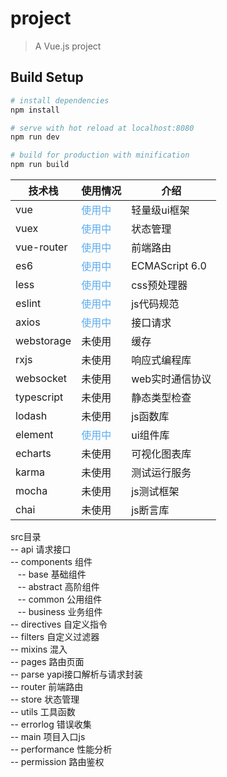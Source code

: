 # project

> A Vue.js project

## Build Setup

``` bash
# install dependencies
npm install

# serve with hot reload at localhost:8080
npm run dev

# build for production with minification
npm run build

```


<table>
	<thead>
		<tr>
			<th>技术栈</th>
			<th>使用情况</th>
			<th>介绍</th>
		</tr>
	</thead>
    <tr>
        <td>vue</td>
        <td><font color=#5CACEE>使用中</font></td>
        <td>轻量级ui框架</td>
   </tr>
    <tr>
        <td >vuex </td>
        <td><font color=#5CACEE>使用中</font></td>
        <td>状态管理</td>
    </tr>
    <tr>
        <td >vue-router</td>
        <td><font color=#5CACEE>使用中</font></td> 
        <td>前端路由</td>   
    </tr>
    <tr>
        <td >es6</td>
        <td><font color=#5CACEE>使用中</font></td>    
        <td>ECMAScript 6.0</td>
    </tr>
    <tr>
        <td >less</td>
        <td><font color=#5CACEE>使用中</font></td>   
        <td>css预处理器</td>
    </tr>
    <tr>
        <td >eslint</td>
        <td><font color=#5CACEE>使用中</font></td>   
        <td>js代码规范</td>
    </tr>
    <tr>
        <td >axios </td>
        <td><font color=#5CACEE>使用中</font></td>   
        <td>接口请求</td>
    </tr>
    <tr>
        <td >webstorage </td>
        <td>未使用</td>    
        <td>缓存</td>
    </tr>
    <tr>
        <td >rxjs </td>
        <td>未使用</td>  
        <td>响应式编程库</td>  
    </tr>
    <tr>
        <td >websocket </td>
        <td>未使用</td>    
        <td>web实时通信协议</td>
    </tr>
    <tr>
        <td >typescript </td>
        <td>未使用</td>
        <td>静态类型检查</td>   
    </tr>
    <tr>
        <td >lodash </td>
        <td>未使用</td>
        <td>js函数库</td>    
    </tr>
    <tr>
        <td >element </td>
        <td><font color=#5CACEE>使用中</font></td>  
        <td>ui组件库</td>
    </tr>
    <tr>
        <td >echarts </td>
        <td>未使用</td>    
        <td>可视化图表库</td>
    </tr>
    <tr>
        <td >karma </td>
        <td>未使用</td>   
        <td>测试运行服务</td>
    </tr>
     <tr>
        <td >mocha </td>
        <td>未使用</td>   
        <td>js测试框架</td> 
    </tr>
     <tr>
        <td >chai </td>
        <td>未使用</td>   
        <td>js断言库</td> 
    </tr>
</table>

src目录  
-- api  请求接口  
-- components 组件  
&nbsp;&nbsp;&nbsp;-- base  基础组件  
&nbsp;&nbsp;&nbsp;-- abstract  高阶组件  
&nbsp;&nbsp;&nbsp;-- common  公用组件  
&nbsp;&nbsp;&nbsp;-- business  业务组件  
-- directives 自定义指令  
-- filters 自定义过滤器  
-- mixins 混入  
-- pages  路由页面  
-- parse yapi接口解析与请求封装  
-- router 前端路由  
-- store  状态管理  
-- utils 工具函数  
-- errorlog 错误收集  
-- main 项目入口js  
-- performance 性能分析  
-- permission 路由鉴权  


